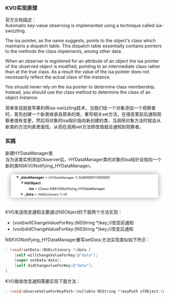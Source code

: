 ### KVO实现原理
官方文档描述：  
Automatic key-value observing is implemented using a technique called isa-swizzling.

The isa pointer, as the name suggests, points to the object's class which maintains a dispatch table. This dispatch table essentially contains pointers to the methods the class implements, among other data.

When an observer is registered for an attribute of an object the isa pointer of the observed object is modified, pointing to an intermediate class rather than at the true class. As a result the value of the isa pointer does not necessarily reflect the actual class of the instance.

You should never rely on the isa pointer to determine class membership. Instead, you should use the class method to determine the class of an object instance.

简单来说就是苹果利用isa-swizzling技术，当我们给一个对象添加一个观察者时，首先创建一个新类继承自原来的类，重写相关set方法，在值变更前后通知观察者值有变更，然后将对象的isa指针指向新创建的类，当调用对象方法时就会从新类的方法列表里面找，从而在调用set方法修改值就会通知到观察者。

### 实践
新建HYDataManager类  
当为该类实例添加Observer后，HYDataManager类的对象的isa指针会指向一个新的类NSKVONotifying_HYDataManager。
![](./kvo.png "Optional title")

KVO发送改变通知主要通过NSObject的下面两个方法实现：
- (void)willChangeValueForKey:(NSString *)key;//改变前通知
- (void)didChangeValueForKey:(NSString *)key;//改变后通知

NSKVONotifying_HYDataManager重写setData:方法实现类似如下所示：
```Objective-C
- (void)setData:(NSDictionary *)data {
    [self willChangeValueForKey:@"data"];
    [super setData:data];
    [self didChangevlueForKey:@"data"];
}
```

KVO接收改变通知需要实现下面方法：
```Objective-C
- (void)observeValueForKeyPath:(nullable NSString *)keyPath ofObject:(nullable id)object change:(nullable NSDictionary<NSKeyValueChangeKey, id> *)change context:(nullable void *)context;
```


